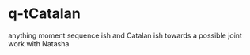 # q-tCatalan
anything moment sequence ish and Catalan ish
towards a possible joint work with Natasha
